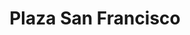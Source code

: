 ---
title: "Plaza San Francisco"
url: /san-francisco/plaza-san-francisco/
shop: centro comercial
---